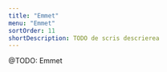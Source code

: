 ```yaml
---
title: "Emmet"
menu: "Emmet"
sortOrder: 11
shortDescription: TODO de scris descrierea
---
```


@TODO: Emmet
